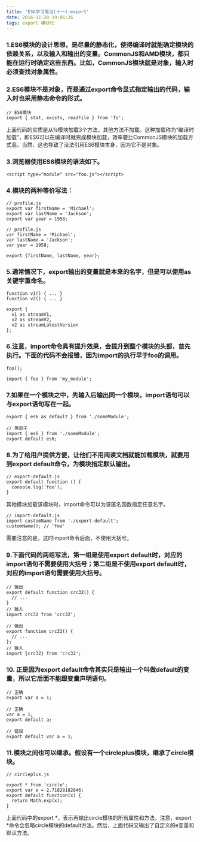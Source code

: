 ```yaml
---
title: 'ES6学习笔记(十一):export'
date: 2016-11-28 19:06:26
tags: export 模块化
---
```



### 1.ES6模块的设计思想，是尽量的静态化，使得编译时就能确定模块的依赖关系，以及输入和输出的变量。CommonJS和AMD模块，都只能在运行时确定这些东西。比如，CommonJS模块就是对象，输入时必须查找对象属性。

### 2.ES6模块不是对象，而是通过export命令显式指定输出的代码，输入时也采用静态命令的形式。
```
// ES6模块
import { stat, exists, readFile } from 'fs';
```
上面代码的实质是从fs模块加载3个方法，其他方法不加载。这种加载称为“编译时加载”，即ES6可以在编译时就完成模块加载，效率要比CommonJS模块的加载方式高。当然，这也导致了没法引用ES6模块本身，因为它不是对象。

### 3.浏览器使用ES6模块的语法如下。
```
<script type="module" src="foo.js"></script>
```

### 4.模块的两种等价写法：
```
// profile.js
export var firstName = 'Michael';
export var lastName = 'Jackson';
export var year = 1958;
```

```
// profile.js
var firstName = 'Michael';
var lastName = 'Jackson';
var year = 1958;

export {firstName, lastName, year};
```

### 5.通常情况下，export输出的变量就是本来的名字，但是可以使用as关键字重命名。
```
function v1() { ... }
function v2() { ... }

export {
  v1 as streamV1,
  v2 as streamV2,
  v2 as streamLatestVersion
};
```

### 6.注意，import命令具有提升效果，会提升到整个模块的头部，首先执行。下面的代码不会报错，因为import的执行早于foo的调用。
```
foo();

import { foo } from 'my_module';
```

### 7.如果在一个模块之中，先输入后输出同一个模块，import语句可以与export语句写在一起。
```
export { es6 as default } from './someModule';

// 等同于
import { es6 } from './someModule';
export default es6;
```

### 8.为了给用户提供方便，让他们不用阅读文档就能加载模块，就要用到export default命令，为模块指定默认输出。
```
// export-default.js
export default function () {
  console.log('foo');
}
```
其他模块加载该模块时，import命令可以为该匿名函数指定任意名字。

```
// import-default.js
import customName from './export-default';
customName(); // 'foo'
```
需要注意的是，这时import命令后面，不使用大括号。

### 9.下面代码的两组写法，第一组是使用export default时，对应的import语句不需要使用大括号；第二组是不使用export default时，对应的import语句需要使用大括号。
```
// 输出
export default function crc32() {
  // ...
}
// 输入
import crc32 from 'crc32';

// 输出
export function crc32() {
  // ...
};
// 输入
import {crc32} from 'crc32';
```

### 10. 正是因为export default命令其实只是输出一个叫做default的变量，所以它后面不能跟变量声明语句。
```
// 正确
export var a = 1;

// 正确
var a = 1;
export default a;

// 错误
export default var a = 1;
```

### 11.模块之间也可以继承。假设有一个circleplus模块，继承了circle模块。
```
// circleplus.js

export * from 'circle';
export var e = 2.71828182846;
export default function(x) {
  return Math.exp(x);
}
```
上面代码中的export *，表示再输出circle模块的所有属性和方法。注意，export *命令会忽略circle模块的default方法。然后，上面代码又输出了自定义的e变量和默认方法。
